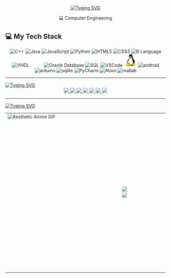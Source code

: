 <p align="center">
  <a href="https://git.io/typing-svg">
    <img src="https://readme-typing-svg.demolab.com?font=Permanent+Marker&size=45&duration=3000&pause=2000&center=true&vCenter=true&width=435&color=BD93F9&lines=XuJin+Chen" alt="Typing SVG" />
  </a>
</p>

<p align="center">💻 Computer Engineering</p>

## 💻 My Tech Stack

<p align="center">
  <img src="https://img.icons8.com/color/48/000000/c-plus-plus-logo.png" alt="C++" width="40" height="40"/>
  <img src="https://img.icons8.com/color/48/000000/java-coffee-cup-logo.png" alt="Java" width="40" height="40"/>
  <img src="https://img.icons8.com/color/48/000000/javascript.png" alt="JavaScript" width="40" height="40"/>
  <img src="https://img.icons8.com/color/48/000000/python--v1.png" alt="Python" width="40" height="40"/>
  <img src="https://img.icons8.com/color/48/000000/html-5--v1.png" alt="HTML5" width="40" height="40"/>
  <img src="https://img.icons8.com/color/48/000000/css3.png" alt="CSS3" width="40" height="40"/>
  <img src="https://cdn.jsdelivr.net/gh/devicons/devicon/icons/r/r-original.svg" alt="R Language" width="40" height="40"/>
  <img src="https://img.icons8.com/external-flat-juicy-fish/60/external-chip-coding-and-development-flat-flat-juicy-fish.png" alt="VHDL" width="40" height="40"/>
<span style="font-size:14px; color:white;">VHDL</span>

  <img src="https://img.icons8.com/color/48/000000/oracle-logo.png" alt="Oracle Database" width="40" height="40"/>
  <img src="https://img.icons8.com/ios-filled/50/00758F/sql.png" alt="SQL" width="40" height="40"/>
  <img src="https://github.com/yurijserrano/Github-Profile-Readme-Logos/blob/master/text%20editors/vscode.svg" alt="VSCode" width="40" height="40"/> 
  <img src="https://raw.githubusercontent.com/devicons/devicon/master/icons/linux/linux-original.svg" alt="linux" width="40" height="40"/> 
  <img src="https://github.com/yurijserrano/Github-Profile-Readme-Logos/blob/master/ides/android-studio.svg" alt="android" width="40" height="40"/> 
  <img src="https://cdn.worldvectorlogo.com/logos/arduino-1.svg" alt="arduino" width="40" height="40"/> 
  <img src="https://upload.wikimedia.org/wikipedia/commons/3/38/SQLite370.svg" alt="sqlite" width="40" height="40"/> 
  <img src="https://github.com/yurijserrano/Github-Profile-Readme-Logos/blob/master/ides/pycharm.svg" alt="PyCharm" width="40" height="40"/> 
  <img src="https://img.icons8.com/ios-filled/50/33CC99/atom-editor.png" alt="Atom" width="40" height="40"/>
  <img src="https://upload.wikimedia.org/wikipedia/commons/2/21/Matlab_Logo.png" alt="matlab" width="40" height="40"/>
</p>

---
<!-- #4EE3F6FF -->

<a href="https://git.io/typing-svg">
  <img src="https://readme-typing-svg.demolab.com?font=Fira+Code&size=35&duration=3000&pause=1000&color=BD93F9&repeat=false&width=435&lines=%F0%9F%9A%80+Academic+Projects" alt="Typing SVG" />
</a>

<div align="center">

  <a href="https://github.com/juliette2000/Asteroid-Harvesters">
    <img src="https://github-readme-stats.vercel.app/api/pin/?username=juliette2000&repo=Asteroid-Harvesters&theme=dracula" />
  </a>

  <a href="https://github.com/juliette2000/Programming-Methodology-I">
    <img src="https://github-readme-stats.vercel.app/api/pin/?username=juliette2000&repo=Programming-Methodology-I&theme=dracula" />
  </a>

  <a href="https://github.com/juliette2000/Computer-Organization-and-Software">
    <img src="https://github-readme-stats.vercel.app/api/pin/?username=juliette2000&repo=Computer-Organization-and-Software&theme=dracula" />
  </a>

  <a href="https://github.com/juliette2000/Supplier-Request-Management-System">
    <img src="https://github-readme-stats.vercel.app/api/pin/?username=juliette2000&repo=Supplier-Request-Management-System&theme=dracula" />
  </a>

  <a href="https://github.com/juliette2000/Digital-Systems-Design-II">
    <img src="https://github-readme-stats.vercel.app/api/pin/?username=juliette2000&repo=Digital-Systems-Design-II&theme=dracula" />
  </a>

  <a href="https://github.com/juliette2000/Computer-Architecture-and-Design">
    <img src="https://github-readme-stats.vercel.app/api/pin/?username=juliette2000&repo=Computer-Architecture-and-Design&theme=dracula" />
  </a>

  <a href="https://github.com/juliette2000/database-application-system-for-Montreal-Youth-Soccer-Club">
    <img src="https://github-readme-stats.vercel.app/api/pin/?username=juliette2000&repo=database-application-system-for-Montreal-Youth-Soccer-Club&theme=dracula" />
  </a>

</div>

---

<a href="https://git.io/typing-svg">
  <img src="https://readme-typing-svg.demolab.com?font=Fira+Code&size=35&duration=3000&pause=1000&color=4EE3F6&repeat=false&width=435&lines=%F0%9F%93%88+My+GitHub+Stats" alt="Typing SVG" />
</a>

<table align="center">
  <tr>
   <td style="width: 350px; height: 495px; vertical-align: top;">
      <img src="https://media.giphy.com/media/HgVMsDaeTV2JxHoxta/giphy.webp" alt="Aesthetic Anime GIF" style="width: 100%; height: 100%; object-fit: cover;" />
    </td>

  <td width="400px" align="center">
    <img src="https://github-readme-stats.vercel.app/api?username=juliette2000&show_icons=true&theme=blueberry" width="350" />
     <!--br />
     <img src="https://streak-stats.demolab.com?user=juliette2000&theme=blueberry&cache_seconds=1" width="350" /-->
     <br />
     <img src="https://github-readme-stats.vercel.app/api/top-langs?username=juliette2000&layout=compact&theme=blueberry" width="350" />
  </td>
  </tr>
</table>
